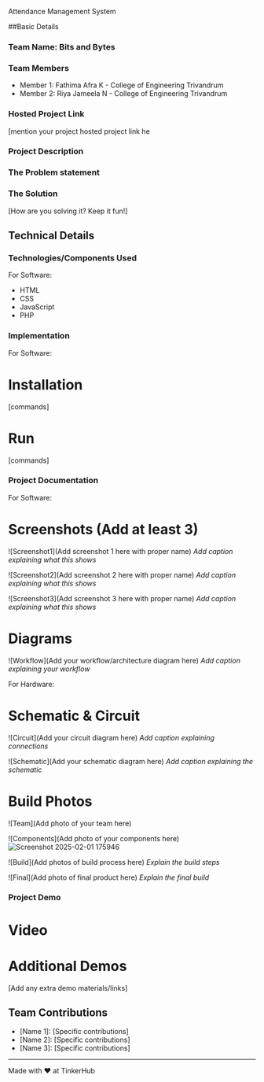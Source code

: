  Attendance Management System


##Basic Details
### Team Name: Bits and Bytes


### Team Members
- Member 1: Fathima Afra K - College of Engineering Trivandrum
- Member 2: Riya Jameela N - College of Engineering Trivandrum

### Hosted Project Link
[mention your project hosted project link he

### Project Description


### The Problem statement


### The Solution
[How are you solving it? Keep it fun!]

## Technical Details
### Technologies/Components Used
For Software:
- HTML
- CSS
- JavaScript
- PHP


### Implementation
For Software:
# Installation
[commands]

# Run
[commands]

### Project Documentation
For Software:

# Screenshots (Add at least 3)
![Screenshot1](Add screenshot 1 here with proper name)
*Add caption explaining what this shows*

![Screenshot2](Add screenshot 2 here with proper name)
*Add caption explaining what this shows*

![Screenshot3](Add screenshot 3 here with proper name)
*Add caption explaining what this shows*

# Diagrams
![Workflow](Add your workflow/architecture diagram here)
*Add caption explaining your workflow*

For Hardware:

# Schematic & Circuit
![Circuit](Add your circuit diagram here)
*Add caption explaining connections*

![Schematic](Add your schematic diagram here)
*Add caption explaining the schematic*

# Build Photos
![Team](Add photo of your team here)


![Components](Add photo of your components here)
![Screenshot 2025-02-01 175946](https://github.com/user-attachments/assets/12b68818-6155-440c-99e8-21b7e1028bda)



![Build](Add photos of build process here)
*Explain the build steps*

![Final](Add photo of final product here)
*Explain the final build*

### Project Demo
# Video


# Additional Demos
[Add any extra demo materials/links]

## Team Contributions
- [Name 1]: [Specific contributions]
- [Name 2]: [Specific contributions]
- [Name 3]: [Specific contributions]

---
Made with ❤️ at TinkerHub
